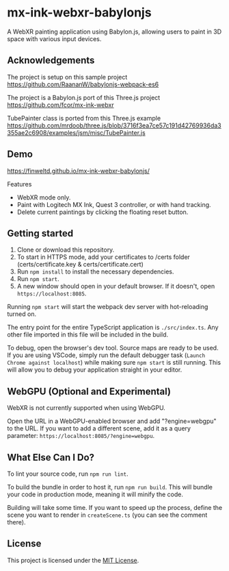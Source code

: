 # mx-ink-webxr-babylonjs
A WebXR painting application using Babylon.js, allowing users to paint in 3D space with various input devices.

## Acknowledgements 

The project is setup on this sample project https://github.com/RaananW/babylonjs-webpack-es6

The project is a Babylon.js port of this Three.js project https://github.com/fcor/mx-ink-webxr

TubePainter class is ported from this Three.js example https://github.com/mrdoob/three.js/blob/3716f3ea7ce57c191d42769936da3355ae2c6908/examples/jsm/misc/TubePainter.js

## Demo
https://finweltd.github.io/mx-ink-webxr-babylonjs/

Features
- WebXR mode only.
- Paint with Logitech MX Ink, Quest 3 controller, or with hand tracking.
- Delete current paintings by clicking the floating reset button.

## Getting started
1. Clone or download this repository.
2. To start in HTTPS mode, add your certificates to /certs folder (certs/certificate.key & certs/certificate.cert)
3. Run `npm install` to install the necessary dependencies.
4. Run `npm start`.
5. A new window should open in your default browser. If it doesn't, open `https://localhost:8085`.

Running `npm start` will start the webpack dev server with hot-reloading turned on.

The entry point for the entire TypeScript application is `./src/index.ts`. Any other file imported in this file will be included in the build.

To debug, open the browser's dev tool. Source maps are ready to be used. If you are using VSCode, simply run the default debugger task (`Launch Chrome against localhost`) while making sure `npm start` is still running. This will allow you to debug your application straight in your editor.

## WebGPU (Optional and Experimental)
WebXR is not currently supported when using WebGPU.

Open the URL in a WebGPU-enabled browser and add "?engine=webgpu" to the URL. If you want to add a different scene, add it as a query parameter: `https://localhost:8085/?engine=webgpu`.

## What Else Can I Do?
To lint your source code, run `npm run lint`.

To build the bundle in order to host it, run `npm run build`. This will bundle your code in production mode, meaning it will minify the code.

Building will take some time. If you want to speed up the process, define the scene you want to render in `createScene.ts` (you can see the comment there).

## License
This project is licensed under the [MIT License](LICENSE).